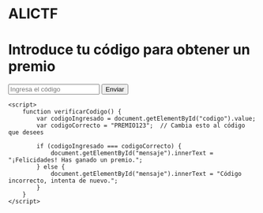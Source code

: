 # ALICTF

<!DOCTYPE html>
<html lang="es">
<head>
    <meta charset="UTF-8">
    <meta name="viewport" content="width=device-width, initial-scale=1.0">
    <title>Página de Premio</title>
</head>
<body>
    <h1>Introduce tu código para obtener un premio</h1>
    <form id="codigoForm">
        <input type="text" id="codigo" placeholder="Ingresa el código">
        <button type="button" onclick="verificarCodigo()">Enviar</button>
    </form>
    <p id="mensaje"></p>

    <script>
        function verificarCodigo() {
            var codigoIngresado = document.getElementById("codigo").value;
            var codigoCorrecto = "PREMIO123";  // Cambia esto al código que desees

            if (codigoIngresado === codigoCorrecto) {
                document.getElementById("mensaje").innerText = "¡Felicidades! Has ganado un premio.";
            } else {
                document.getElementById("mensaje").innerText = "Código incorrecto, intenta de nuevo.";
            }
        }
    </script>
</body>
</html>
